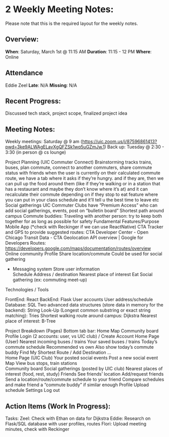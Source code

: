 # 2 Weekly Meeting Notes:
Please note that this is the required layout for the weekly notes.

## Overview:
**When**:  Saturday, March 1st @ 11:15 AM
**Duration**:  11:15 - 12 PM
**Where**:  Online

## Attendance
Eddie
Zeel
**Late**: N/A
**Missing**: N/A

## Recent Progress:
Discussed tech stack, project scope, finalized project idea

## Meeting Notes: 
 Weekly meetings:
Saturday @ 9 am (https://uic.zoom.us/j/87596861413?pwd=3ke9ALWAgELavXgQFZSk1wq5uGZmJw.1) 
Back up: Tuesday @ 2:30 - 3:30 (in person @ cs lounge) 

Project Planning (UIC Commuter Connect)
Brainstorming
tracks trains, buses, plan commute, connect to another commuters, share commute status with friends
when the user is currently on their calculated commute route, we have a tab where it asks if they’re hungry. and if they are, then we can pull up the food around them (like if they’re walking or in a station that has a restaurant and maybe they don’t know where it’s at) and it can recalculate their commute depending on if they stop to eat
feature where you can put in your class schedule and it’ll tell u the best time to leave etc
Social gatherings
UIC Commuter Clubs have “Premium Access” who can add social gatherings, events, post on “bulletin board” 
Shortest path around campus
Commute buddies:
Traveling with another person: try to keep both together for as long as possible for safety
Fundamental Features/Purpose
Mobile App (*check with Reckinger if we can use ReactNative)
CTA Tracker and GPS to provide suggested routes: 
CTA Developer Center - Open Chicago Transit Data - CTA
Geolocation API overview  |  Google for Developers
Routes: https://developers.google.com/maps/documentation/routes/overview
Online community
Profile
Share location/commute 
Could be used for social gathering 
* Messaging system
Store user information	
Schedule
Address / destination 
Nearest place of interest
Eat
Social gathering (ex: commuting meet-up) 

Technologies / Tools

FrontEnd: React
BackEnd: Flask
User accounts
User address/schedule
Database: SQL
Two advanced data structures (store data in memory for the backend): 
String Look-Up (Longest common substring or exact string matching): Tries
Shortest walking route around campus: Dijkstra 
Nearest place of interest: B-Tree

Project Breakdown (Pages)
Bottom tab bar:
Home
Map
Community board
Profile
Login (2 accounts: user, vs UIC club)  / Create Account 
Home Page (User)
Nearest incoming buses / trains 
Your saved buses / trains 
Today’s commute schedule
Recommended vs own 
Also show today’s commute buddy
Find My Shortest Route / Add Destination …  
Home Page (UIC Club)
Your posted social events
Post a new social event
Map
View bus stops, train stations  
Community board
Social gatherings (posted by UIC club) 
Nearest places of interest (food, rest, study) 
Friends
See friends’ location
Add/request friends
Send a location/route/commute schedule to your friend
Compare schedules and make friend a “commute buddy” if similar enough
Profile
Upload schedule
Settings
Log out



## Action Items (Work In Progress):
Tasks:
Zeel: Check with Ethan on data for Dijkstra
Eddie: Research on Flask/SQL database with user profiles, routes
Flori: Upload meeting minutes, check with Reckinger